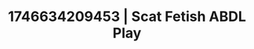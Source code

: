 ---
categories:
- Skin worship
- Dirty inner voice
- AI-generated
- Pleasure activism
- Dreamy pleasure
- ASMR
- Erotic slow burn
- Cosplay
image: /assets/images/1746634209453.jpg
layout: post
seo:
  description: Featured content with premium ABDL Play, Scat Fetish. HD images available.
  keywords: ABDL Play, Scat Fetish
  og_image: /assets/images/1746634209453.jpg
  schema_type: VisualArtwork
tags:
- ABDL Play
- '#1746634209453'
- Scat Fetish
title: 1746634209453 | Scat Fetish ABDL Play
---